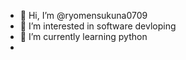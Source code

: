 - 👋 Hi, I’m @ryomensukuna0709
- 👀 I’m interested in software devloping
- 🌱 I’m currently learning python
- 
<!---
ryomensukuna0709/ryomensukuna0709 is a ✨ special ✨ repository because its `README.md` (this file) appears on your GitHub profile.
You can click the Preview link to take a look at your changes.
--->
